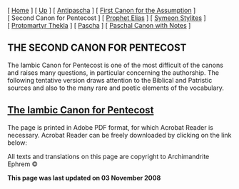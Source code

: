 \[ [Home](index.md) \] \[ [Up](john-dam.md) \] \[ [Antipascha](thomcan.md) \] \[ [First Canon for the Assumption](asccan01.md) \] \[ Second Canon for Pentecost \] \[ [Prophet Elias](20julcan.md) \] \[ [Symeon Stylites](symeon.md) \] \[ [Protomartyr Thekla](TheklaCan.md) \] \[ [Pascha](PaschaCan.md) \] \[ [Paschal Canon with Notes](paschal_canon_with_notes.md) \]

THE SECOND CANON FOR PENTECOST
------------------------------

The Iambic Canon for Pentecost is one of the most difficult of the canons and raises many questions, in particular concerning the authorship. The following tentative version draws attention to the Biblical and Patristic sources and also to the many rare and poetic elements of the vocabulary.

[The Iambic Canon for Pentecost](PentCan02noted.pdf)
----------------------------------------------------

The page is printed in Adobe PDF format, for which Acrobat Reader is necessary. Acrobat Reader can be freely downloaded by clicking on the link below:

All texts and translations on this page are copyright to
Archimandrite Ephrem ©

**This page was last updated on 03 November 2008**
